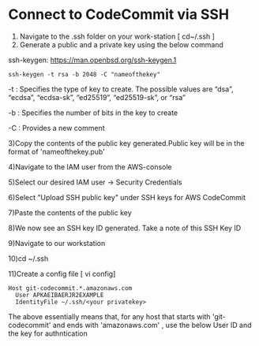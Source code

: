 # Connect to CodeCommit via SSH

1) Navigate to the .ssh folder on your work-station [ cd~/.ssh ] 
2) Generate a public and a private key using the below command

ssh-keygen: https://man.openbsd.org/ssh-keygen.1

```
ssh-keygen -t rsa -b 2048 -C "nameofthekey"

```

-t : Specifies the type of key to create. The possible values are “dsa”, “ecdsa”, “ecdsa-sk”, “ed25519”, “ed25519-sk”, or “rsa”

-b : Specifies the number of bits in the key to create

-C : Provides a new comment


3)Copy the contents of the public key generated.Public key will be in the format of 'nameofthekey.pub'

4)Navigate to the IAM user from the AWS-console

5)Select our desired IAM user -> Security Credentials

6)Select "Upload SSH public key" under SSH keys for AWS CodeCommit

7)Paste the contents of the public key

8)We now see an SSH key ID generated. Take a note of this SSH Key ID

9)Navigate to our workstation

10)cd ~/.ssh

11)Create a config file [ vi config]

```
Host git-codecommit.*.amazonaws.com
  User APKAEIBAERJR2EXAMPLE
  IdentityFile ~/.ssh/<your privatekey>
```
The above essentially means that, for any host that starts with 'git-codecommit' and ends with 'amazonaws.com' , use the below User ID and the key for authntication





